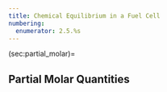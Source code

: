 ```yaml
---
title: Chemical Equilibrium in a Fuel Cell
numbering:
  enumerator: 2.5.%s
---
```


(sec:partial_molar)=
## Partial Molar Quantities